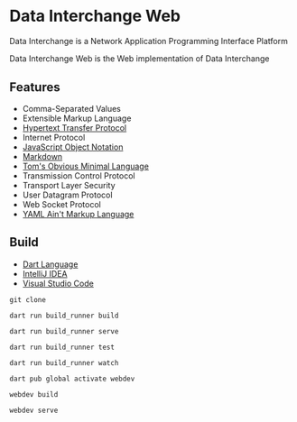 [CommonMark]:https://commonmark.org/
[Dart]: https://dart.dev/
[Hypertext Transfer Protocol]: https://developer.mozilla.org/en-US/docs/Web/HTTP
[IDEA]: https://jetbrains.com/idea/
[JSON]: https://www.json.org/json-en.html
[TOML]: https://toml.io/en/
[VSCode]: https://code.visualstudio.com/docs
[YAML]: https://yaml.org/

<a href="https://github.com/HyaenaTechnologies/data-interchange-web">
  <h1>
    <picture>
      <img src="https://github.com/HyaenaTechnologies/data-interchange-web/blob/main/assets/di_markdown.png" alt="">
    </picture>
  </h1>
</a>

# Data Interchange Web

Data Interchange is a Network Application Programming Interface Platform

Data Interchange Web is the Web implementation of Data Interchange

## Features

- Comma-Separated Values
- Extensible Markup Language
- [Hypertext Transfer Protocol][Hypertext Transfer Protocol]
- Internet Protocol
- [JavaScript Object Notation][JSON]
- [Markdown][CommonMark]
- [Tom's Obvious Minimal Language][TOML]
- Transmission Control Protocol
- Transport Layer Security
- User Datagram Protocol
- Web Socket Protocol
- [YAML Ain't Markup Language][YAML]

## Build

- [Dart Language][Dart]
- [IntelliJ IDEA][IDEA]
- [Visual Studio Code][VSCode]

```shell
git clone

dart run build_runner build

dart run build_runner serve

dart run build_runner test

dart run build_runner watch

dart pub global activate webdev

webdev build

webdev serve
```